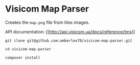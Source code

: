Visicom Map Parser
==================

Creates the `map.png` file from tiles images.

API documentation: [[http://api.visicom.ua/docs/reference/tms]]

`git clone git@github.com:amberlex78/visicom-map-parser.git`

`cd visicom-map-parser`

`composer install`